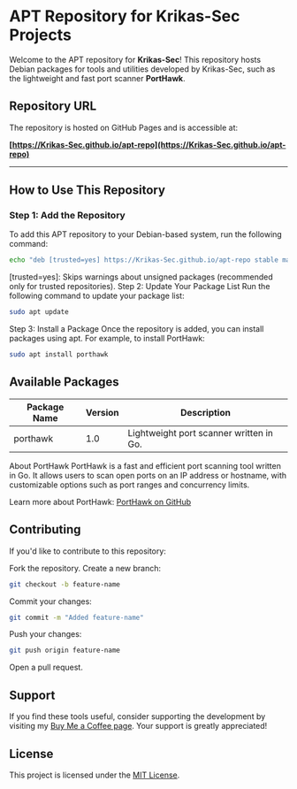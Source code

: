 # APT Repository for Krikas-Sec Projects

Welcome to the APT repository for **Krikas-Sec**! This repository hosts Debian packages for tools and utilities developed by Krikas-Sec, such as the lightweight and fast port scanner **PortHawk**.

## **Repository URL**
The repository is hosted on GitHub Pages and is accessible at:

**[https://Krikas-Sec.github.io/apt-repo](https://Krikas-Sec.github.io/apt-repo)**

---

## **How to Use This Repository**

### **Step 1: Add the Repository**
To add this APT repository to your Debian-based system, run the following command:

```bash
echo "deb [trusted=yes] https://Krikas-Sec.github.io/apt-repo stable main" | sudo tee -a /etc/apt/sources.list
```
[trusted=yes]: Skips warnings about unsigned packages (recommended only for trusted repositories).
Step 2: Update Your Package List
Run the following command to update your package list:

```bash
sudo apt update
```
Step 3: Install a Package
Once the repository is added, you can install packages using apt. For example, to install PortHawk:

```bash
sudo apt install porthawk
```

## Available Packages

| Package Name | Version | Description                          |
|--------------|---------|--------------------------------------|
| porthawk     | 1.0     | Lightweight port scanner written in Go. |

About PortHawk
PortHawk is a fast and efficient port scanning tool written in Go. It allows users to scan open ports on an IP address or hostname, with customizable options such as port ranges and concurrency limits.

Learn more about PortHawk: [PortHawk on GitHub](https://github.com/Krikas-Sec/PortHawk)

## **Contributing**
If you'd like to contribute to this repository:

Fork the repository.
Create a new branch:
```bash
git checkout -b feature-name
```
Commit your changes:
```bash
git commit -m "Added feature-name"
```
Push your changes:
```bash
git push origin feature-name
```

Open a pull request.

## **Support**
If you find these tools useful, consider supporting the development by visiting my [Buy Me a Coffee page](https://buymeacoffee.com/Tempcoder). Your support is greatly appreciated!

## **License**
This project is licensed under the [MIT License](https://opensource.org/licenses/MIT).
